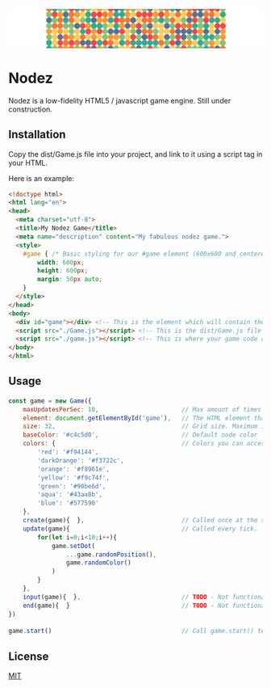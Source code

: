 ![Nodez Game Engine](/misc/nodez-gif.gif)

# Nodez

Nodez is a low-fidelity HTML5 / javascript game engine. Still under construction.

## Installation

Copy the dist/Game.js file into your project, and link to it using a script tag in your HTML.

Here is an example:

```html
<!doctype html>
<html lang="en">
<head>
  <meta charset="utf-8">
  <title>My Nodez Game</title>
  <meta name="description" content="My fabulous nodez game.">
  <style>
    #game { /* Basic styling for our #game element (600x600 and centered) */
        width: 600px;
        height: 600px;
        margin: 50px auto;
    }
  </style>
</head>
<body>
  <div id="game"></div> <!-- This is the element which will contain the game's renderer -->
  <script src="./Game.js"></script> <!-- This is the dist/Game.js file found in this repository -->
  <script src="./game.js"></script> <!-- This is where your game code could go -->
</body>
</html>
```

## Usage

```javascript
const game = new Game({
    maxUpdatesPerSec: 10,                       // Max amount of times to call update() each second
    element: document.getElementById('game'),   // The HTML element that contains the game
    size: 32,                                   // Grid size. Maximum is 128x128
    baseColor: '#c4c5d0',                       // Default node color
    colors: {                                   // Colors you can access later via game.colors[colorName]
        'red': '#f94144',
        'darkOrange': '#f3722c',
        'orange': '#f8961e',
        'yellow': '#f9c74f',
        'green': '#90be6d',
        'aqua': '#43aa8b',
        'blue': '#577590'
    },
    create(game){  },                           // Called once at the start of the game.
    update(game){                               // Called every tick.
        for(let i=0;i<10;i++){
            game.setDot(
                ...game.randomPosition(),
                game.randomColor()
            )
        }
    },
    input(game){  },                            // TODO - Not functional yet
    end(game){  }                               // TODO - Not functional yet
})

game.start()                                    // Call game.start() to launch it!
```

## License
[MIT](https://choosealicense.com/licenses/mit/)